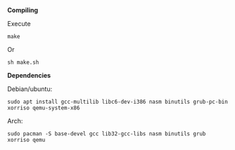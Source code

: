 **Compiling**

Execute

```make``` 

Or

```sh make.sh``` 



**Dependencies**

Debian/ubuntu:

```sudo apt install gcc-multilib libc6-dev-i386 nasm binutils grub-pc-bin xorriso qemu-system-x86```

Arch:

```sudo pacman -S base-devel gcc lib32-gcc-libs nasm binutils grub xorriso qemu```
